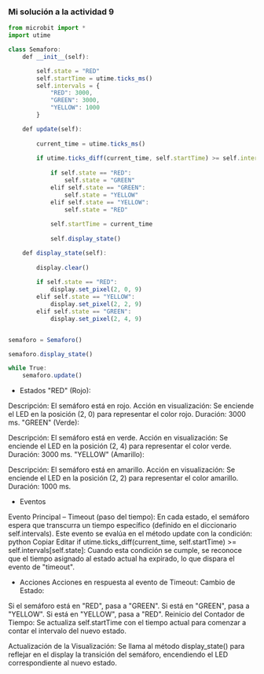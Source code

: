### Mi solución a la actividad 9

``` js
from microbit import *
import utime

class Semaforo:
    def __init__(self):

        self.state = "RED"
        self.startTime = utime.ticks_ms()
        self.intervals = {
            "RED": 3000,    
            "GREEN": 3000,  
            "YELLOW": 1000  
        }

    def update(self):
     
        current_time = utime.ticks_ms()
      
        if utime.ticks_diff(current_time, self.startTime) >= self.intervals[self.state]:
        
            if self.state == "RED":
                self.state = "GREEN"
            elif self.state == "GREEN":
                self.state = "YELLOW"
            elif self.state == "YELLOW":
                self.state = "RED"
          
            self.startTime = current_time
           
            self.display_state()

    def display_state(self):
      
        display.clear()
     
        if self.state == "RED":
            display.set_pixel(2, 0, 9)     
        elif self.state == "YELLOW":
            display.set_pixel(2, 2, 9)  
        elif self.state == "GREEN":
            display.set_pixel(2, 4, 9)    


semaforo = Semaforo()

semaforo.display_state()

while True:
    semaforo.update()

```

- Estados
"RED" (Rojo):

Descripción: El semáforo está en rojo.
Acción en visualización: Se enciende el LED en la posición (2, 0) para representar el color rojo.
Duración: 3000 ms.
"GREEN" (Verde):

Descripción: El semáforo está en verde.
Acción en visualización: Se enciende el LED en la posición (2, 4) para representar el color verde.
Duración: 3000 ms.
"YELLOW" (Amarillo):

Descripción: El semáforo está en amarillo.
Acción en visualización: Se enciende el LED en la posición (2, 2) para representar el color amarillo.
Duración: 1000 ms.

- Eventos
  
Evento Principal – Timeout (paso del tiempo):
En cada estado, el semáforo espera que transcurra un tiempo específico (definido en el diccionario self.intervals). Este evento se evalúa en el método update con la condición:
python
Copiar
Editar
if utime.ticks_diff(current_time, self.startTime) >= self.intervals[self.state]:
Cuando esta condición se cumple, se reconoce que el tiempo asignado al estado actual ha expirado, lo que dispara el evento de "timeout".

- Acciones
Acciones en respuesta al evento de Timeout:
Cambio de Estado:

Si el semáforo está en "RED", pasa a "GREEN".
Si está en "GREEN", pasa a "YELLOW".
Si está en "YELLOW", pasa a "RED".
Reinicio del Contador de Tiempo:
Se actualiza self.startTime con el tiempo actual para comenzar a contar el intervalo del nuevo estado.

Actualización de la Visualización:
Se llama al método display_state() para reflejar en el display la transición del semáforo, encendiendo el LED correspondiente al nuevo estado.
